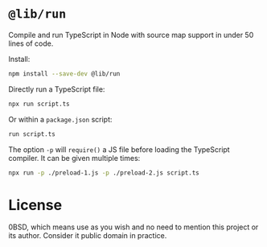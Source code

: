 # `@lib/run`

Compile and run TypeScript in Node with source map support in under 50 lines of code.

Install:

```bash
npm install --save-dev @lib/run
```

Directly run a TypeScript file:

```bash
npx run script.ts
```

Or within a `package.json` script:

```bash
run script.ts
```

The option `-p` will `require()` a JS file before loading the TypeScript compiler. It can be given multiple times:

```bash
npx run -p ./preload-1.js -p ./preload-2.js script.ts
```

# License

0BSD, which means use as you wish and no need to mention this project or its author. Consider it public domain in practice.
